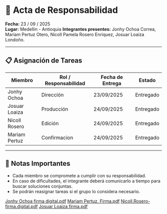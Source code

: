 # 📌 Acta de Responsabilidad  

**Fecha:** 23 / 09 / 2025  
**Lugar:** Medellin - Antioquia 
**Integrantes presentes:** Jonhy Ochoa Correa, Mariam Pertuz Otero, 
  Nicoll Pamela Rosero Enriquez, Josuar Loaiza Londoño.

---

## 📋 Asignación de Tareas
| Miembro | Rol / Responsabilidad | Fecha de Entrega | Estado |
|---------|-----------------------|------------------|--------|
| Jonhy Ochoa|  Dirección | 23/09/2025| Entregado |
| Josuar Loaiza | Producción | 24/09/2025 | Entregado |
| Nicoll Rosero | Edición | 24/09/2025 | Entregado  |
| Mariam Pertuz | Confirmacion | 24/09/2025 | Entregado |

---

## 🚨 Notas Importantes
- Cada miembro se compromete a cumplir con su responsabilidad.  
- En caso de dificultades, el integrante deberá comunicarlo a tiempo para buscar soluciones conjuntas.  
- Se podrán reasignar tareas si el grupo lo considera necesario.


[Jonhy Ochoa firma digital.pdf](https://github.com/user-attachments/files/22537230/Jonhy.Ochoa.firma.digital.pdf)
[Mariam Pertuz. Firma.pdf](https://github.com/user-attachments/files/22570325/Mariam.Pertuz.Firma.pdf)
[Nicoll.Rosero-firma.digital.pdf](https://github.com/user-attachments/files/22604956/Nicoll.Rosero-firma.digital.pdf)
[Josuar Loaiza firma.pdf](https://github.com/user-attachments/files/22620142/Josuar.Joaiza.firma.pdf)


